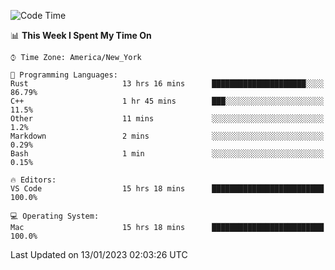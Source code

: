 <!--START_SECTION:waka-->
![Code Time](http://img.shields.io/badge/Code%20Time-46%20hrs%2033%20mins-blue)

📊 **This Week I Spent My Time On** 

```text
⌚︎ Time Zone: America/New_York

💬 Programming Languages: 
Rust                     13 hrs 16 mins      █████████████████████░░░░   86.79% 
C++                      1 hr 45 mins        ███░░░░░░░░░░░░░░░░░░░░░░   11.5% 
Other                    11 mins             ░░░░░░░░░░░░░░░░░░░░░░░░░   1.2% 
Markdown                 2 mins              ░░░░░░░░░░░░░░░░░░░░░░░░░   0.29% 
Bash                     1 min               ░░░░░░░░░░░░░░░░░░░░░░░░░   0.15%

🔥 Editors: 
VS Code                  15 hrs 18 mins      █████████████████████████   100.0%

💻 Operating System: 
Mac                      15 hrs 18 mins      █████████████████████████   100.0%

```


 Last Updated on 13/01/2023 02:03:26 UTC
<!--END_SECTION:waka-->
